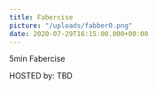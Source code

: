 ```yaml
---
title: Fabercise
picture: "/uploads/fabber0.png"
date: 2020-07-29T16:15:00.000+00:00
---
```


5min Fabercise

HOSTED by: TBD
